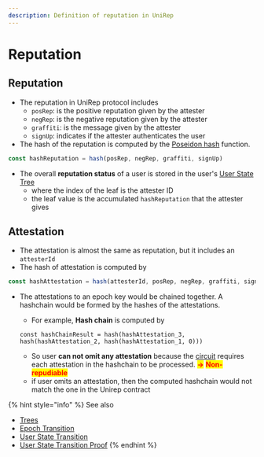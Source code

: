 ```yaml
---
description: Definition of reputation in UniRep
---
```


# Reputation

## Reputation

* The reputation in UniRep protocol includes
  * `posRep`: is the positive reputation given by the attester
  * `negRep`: is the negative reputation given by the attester
  * `graffiti`: is the message given by the attester
  * `signUp`: indicates if the attester authenticates the user
* The hash of the reputation is computed by the [Poseidon hash](https://www.poseidon-hash.info/) function.

```typescript
const hashReputation = hash(posRep, negRep, graffiti, signUp)
```

* The overall **reputation status** of a user is stored in the user's [User State Tree](trees.md#user-state-tree)
  * where the index of the leaf is the attester ID
  * the leaf value is the accumulated `hashReputation` that the attester gives

## Attestation

* The attestation is almost the same as reputation, but it includes an `attesterId`
* The hash of attestation is computed by

```typescript
const hashAttestation = hash(attesterId, posRep, negRep, graffiti, signUp)
```

*   The attestations to an epoch key would be chained together. A hashchain would be formed by the hashes of the attestations.

    * For example, **Hash chain** is computed by

    ```
    const hashChainResult = hash(hashAttestation_3, hash(hashAttestation_2, hash(hashAttestation_1, 0)))
    ```

    * So user **can not omit any attestation** because the [circuit](../../circuits/user-state-transition-proof.md) requires each attestation in the hashchain to be processed. <mark style="color:red;">**->**</mark> <mark style="color:red;"></mark><mark style="color:red;"></mark> <mark style="color:red;"></mark><mark style="color:red;">**Non-repudiable**</mark>
    * if user omits an attestation, then the computed hashchain would not match the one in the Unirep contract

{% hint style="info" %}
See also

* [Trees](trees.md)
* [Epoch Transition](epoch-transition.md)
* [User State Transition](user-state-transition.md)
* [User State Transition Proof](../../circuits/user-state-transition-proof.md)
{% endhint %}
